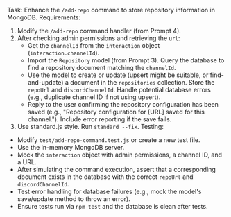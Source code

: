 Task: Enhance the `/add-repo` command to store repository information in MongoDB.
Requirements:
1.  Modify the `/add-repo` command handler (from Prompt 4).
2.  After checking admin permissions and retrieving the `url`:
    -   Get the `channelId` from the `interaction` object (`interaction.channelId`).
    -   Import the `Repository` model (from Prompt 3). Query the database to find a repository document matching the `channelId`.
    -   Use the model to create or update (upsert might be suitable, or find-and-update) a document in the `repositories` collection. Store the `repoUrl` and `discordChannelId`. Handle potential database errors (e.g., duplicate channel ID if not using upsert).
    -   Reply to the user confirming the repository configuration has been saved (e.g., "Repository configuration for [URL] saved for this channel."). Include error reporting if the save fails.
3.  Use standard.js style. Run `standard --fix`.
Testing:
-   Modify `test/add-repo-command.test.js` or create a new test file.
-   Use the in-memory MongoDB server.
-   Mock the `interaction` object with admin permissions, a channel ID, and a URL.
-   After simulating the command execution, assert that a corresponding document exists in the database with the correct `repoUrl` and `discordChannelId`.
-   Test error handling for database failures (e.g., mock the model's save/update method to throw an error).
-   Ensure tests run via `npm test` and the database is clean after tests. 